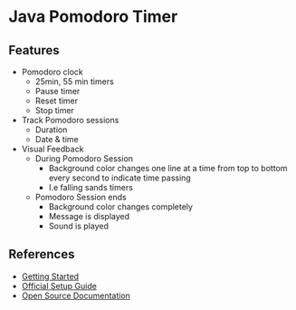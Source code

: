# Java Pomodoro Timer

## Features

- Pomodoro clock
  - 25min, 55 min timers
  - Pause timer
  - Reset timer
  - Stop timer
- Track Pomodoro sessions
  - Duration
  - Date & time 
- Visual Feedback
  - During Pomodoro Session
    - Background color changes one line at a time from top to bottom every second to indicate time passing
    - I.e falling sands timers 
  - Pomodoro Session ends
    - Background color changes completely
    - Message is displayed
    - Sound is played

## References
- [Getting Started](https://skeoop.github.io/javafx/Getting-Started)
- [Official Setup Guide](https://openjfx.io/openjfx-docs/#introduction)
- [Open Source Documentation](https://fxdocs.github.io/docs/html5/#_introduction)
